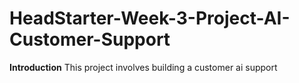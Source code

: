 # HeadStarter-Week-3-Project-AI-Customer-Support

**Introduction**
This project involves building a customer ai support
